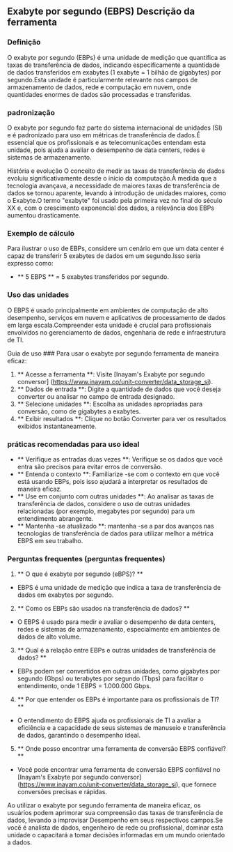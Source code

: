 ## Exabyte por segundo (EBPS) Descrição da ferramenta

### Definição
O exabyte por segundo (EBPs) é uma unidade de medição que quantifica as taxas de transferência de dados, indicando especificamente a quantidade de dados transferidos em exabytes (1 exabyte = 1 bilhão de gigabytes) por segundo.Esta unidade é particularmente relevante nos campos de armazenamento de dados, rede e computação em nuvem, onde quantidades enormes de dados são processadas e transferidas.

### padronização
O exabyte por segundo faz parte do sistema internacional de unidades (SI) e é padronizado para uso em métricas de transferência de dados.É essencial que os profissionais e as telecomunicações entendam esta unidade, pois ajuda a avaliar o desempenho de data centers, redes e sistemas de armazenamento.

História e evolução
O conceito de medir as taxas de transferência de dados evoluiu significativamente desde o início da computação.À medida que a tecnologia avançava, a necessidade de maiores taxas de transferência de dados se tornou aparente, levando à introdução de unidades maiores, como o Exabyte.O termo "exabyte" foi usado pela primeira vez no final do século XX e, com o crescimento exponencial dos dados, a relevância dos EBPs aumentou drasticamente.

### Exemplo de cálculo
Para ilustrar o uso de EBPs, considere um cenário em que um data center é capaz de transferir 5 exabytes de dados em um segundo.Isso seria expresso como:
- ** 5 EBPS ** = 5 exabytes transferidos por segundo.

### Uso das unidades
O EBPS é usado principalmente em ambientes de computação de alto desempenho, serviços em nuvem e aplicativos de processamento de dados em larga escala.Compreender esta unidade é crucial para profissionais envolvidos no gerenciamento de dados, engenharia de rede e infraestrutura de TI.

Guia de uso ###
Para usar o exabyte por segundo ferramenta de maneira eficaz:
1. ** Acesse a ferramenta **: Visite [Inayam's Exabyte por segundo conversor] (https://www.inayam.co/unit-converter/data_storage_si).
2. ** Dados de entrada **: Digite a quantidade de dados que você deseja converter ou analisar no campo de entrada designado.
3. ** Selecione unidades **: Escolha as unidades apropriadas para conversão, como de gigabytes a exabytes.
4. ** Exibir resultados **: Clique no botão Converter para ver os resultados exibidos instantaneamente.

### práticas recomendadas para uso ideal
- ** Verifique as entradas duas vezes **: Verifique se os dados que você entra são precisos para evitar erros de conversão.
- ** Entenda o contexto **: Familiarize -se com o contexto em que você está usando EBPs, pois isso ajudará a interpretar os resultados de maneira eficaz.
- ** Use em conjunto com outras unidades **: Ao analisar as taxas de transferência de dados, considere o uso de outras unidades relacionadas (por exemplo, megabytes por segundo) para um entendimento abrangente.
- ** Mantenha -se atualizado **: mantenha -se a par dos avanços nas tecnologias de transferência de dados para utilizar melhor a métrica EBPS em seu trabalho.

### Perguntas frequentes (perguntas frequentes)

1. ** O que é exabyte por segundo (eBPS)? **
- EBPS é uma unidade de medição que indica a taxa de transferência de dados em exabytes por segundo.

2. ** Como os EBPs são usados ​​na transferência de dados? **
- O EBPS é usado para medir e avaliar o desempenho de data centers, redes e sistemas de armazenamento, especialmente em ambientes de dados de alto volume.

3. ** Qual é a relação entre EBPs e outras unidades de transferência de dados? **
- EBPs podem ser convertidos em outras unidades, como gigabytes por segundo (Gbps) ou terabytes por segundo (Tbps) para facilitar o entendimento, onde 1 EBPS = 1.000.000 Gbps.

4. ** Por que entender os EBPs é importante para os profissionais de TI? **
- O entendimento do EBPS ajuda os profissionais de TI a avaliar a eficiência e a capacidade de seus sistemas de manuseio e transferência de dados, garantindo o desempenho ideal.

5. ** Onde posso encontrar uma ferramenta de conversão EBPS confiável? **
- Você pode encontrar uma ferramenta de conversão EBPS confiável no [Inayam's Exabyte por segundo conversor] (https://www.inayam.co/unit-converter/data_storage_si), que fornece conversões precisas e rápidas.

Ao utilizar o exabyte por segundo ferramenta de maneira eficaz, os usuários podem aprimorar sua compreensão das taxas de transferência de dados, levando a improvisar Desempenho em seus respectivos campos.Se você é analista de dados, engenheiro de rede ou profissional, dominar esta unidade o capacitará a tomar decisões informadas em um mundo orientado a dados.